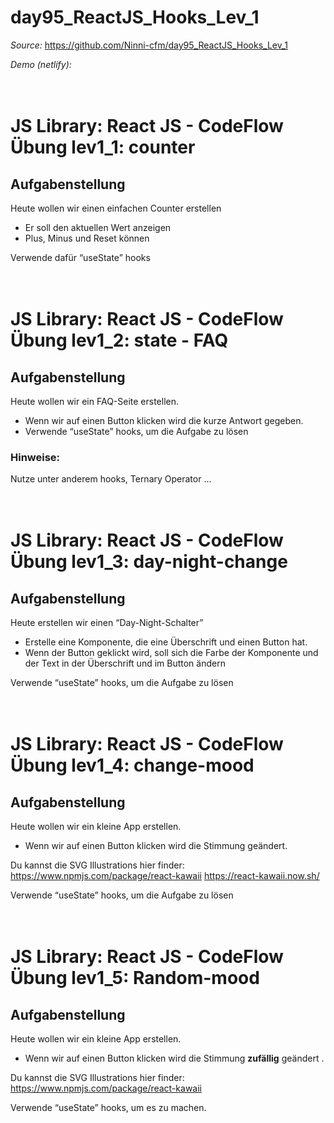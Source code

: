 # day95_ReactJS_Hooks_Lev_1

_Source:_ https://github.com/Ninni-cfm/day95_ReactJS_Hooks_Lev_1

_Demo (netlify):_

# <br> JS Library: React JS - CodeFlow Übung lev1_1: counter

## Aufgabenstellung

Heute wollen wir einen einfachen Counter erstellen

-   Er soll den aktuellen Wert anzeigen
-   Plus, Minus und Reset können

Verwende dafür “useState” hooks

# <br> JS Library: React JS - CodeFlow Übung lev1_2: state - FAQ

## Aufgabenstellung

Heute wollen wir ein FAQ-Seite erstellen.

-   Wenn wir auf einen Button klicken wird die kurze Antwort gegeben.
-   Verwende “useState” hooks, um die Aufgabe zu lösen

### Hinweise:

Nutze unter anderem hooks, Ternary Operator ...

# <br> JS Library: React JS - CodeFlow Übung lev1_3: day-night-change

## Aufgabenstellung

Heute erstellen wir einen “Day-Night-Schalter”

-   Erstelle eine Komponente, die eine Überschrift und einen Button hat.
-   Wenn der Button geklickt wird, soll sich die Farbe der Komponente und der Text in der Überschrift und im Button ändern

Verwende “useState” hooks, um die Aufgabe zu lösen

# <br> JS Library: React JS - CodeFlow Übung lev1_4: change-mood

## Aufgabenstellung

Heute wollen wir ein kleine App erstellen.

-   Wenn wir auf einen Button klicken wird die Stimmung geändert.

Du kannst die SVG Illustrations hier finder: https://www.npmjs.com/package/react-kawaii
https://react-kawaii.now.sh/

Verwende “useState” hooks, um die Aufgabe zu lösen

# <br> JS Library: React JS - CodeFlow Übung lev1_5: Random-mood

## Aufgabenstellung

Heute wollen wir ein kleine App erstellen.

-   Wenn wir auf einen Button klicken wird die Stimmung **zufällig** geändert .

Du kannst die SVG Illustrations hier finder: https://www.npmjs.com/package/react-kawaii

Verwende “useState” hooks, um es zu machen.
